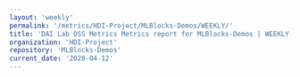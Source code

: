 ```yaml
---
layout: 'weekly'
permalink: '/metrics/HDI-Project/MLBlocks-Demos/WEEKLY/'
title: 'DAI Lab OSS Metrics Metrics report for MLBlocks-Demos | WEEKLY-REPORT-2020-04-12'
organization: 'HDI-Project'
repository: 'MLBlocks-Demos'
current_date: '2020-04-12'
---
```

